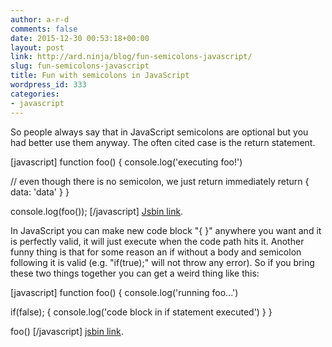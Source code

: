 ```yaml
---
author: a-r-d
comments: false
date: 2015-12-30 00:53:18+00:00
layout: post
link: http://ard.ninja/blog/fun-semicolons-javascript/
slug: fun-semicolons-javascript
title: Fun with semicolons in JavaScript
wordpress_id: 333
categories:
- javascript
---
```


So people always say that in JavaScript semicolons are optional but you had better use them anyway. The often cited case is the return statement.

[javascript]
function foo() {
  console.log('executing foo!')
  
  // even though there is no semicolon, we just return immediately
  return 
  {
    data: 'data'
  }
}

console.log(foo());
[/javascript]
[Jsbin link](https://jsbin.com/qitewovuho/edit?js,console).

In JavaScript you can make new code block "{ }" anywhere you want and it is perfectly valid, it will just execute when the code path hits it. Another funny thing is that for some reason an if without a body and semicolon following it is valid (e.g. "if(true);" will not throw any error). So if you bring these two things together you can get a weird thing like this:

[javascript]
function foo() {
  console.log('running foo...')
  
  if(false);
  {
    console.log('code block in if statement executed')
  }
}

foo()
[/javascript]
[jsbin link](https://jsbin.com/kodejibowe/edit?js,console).
